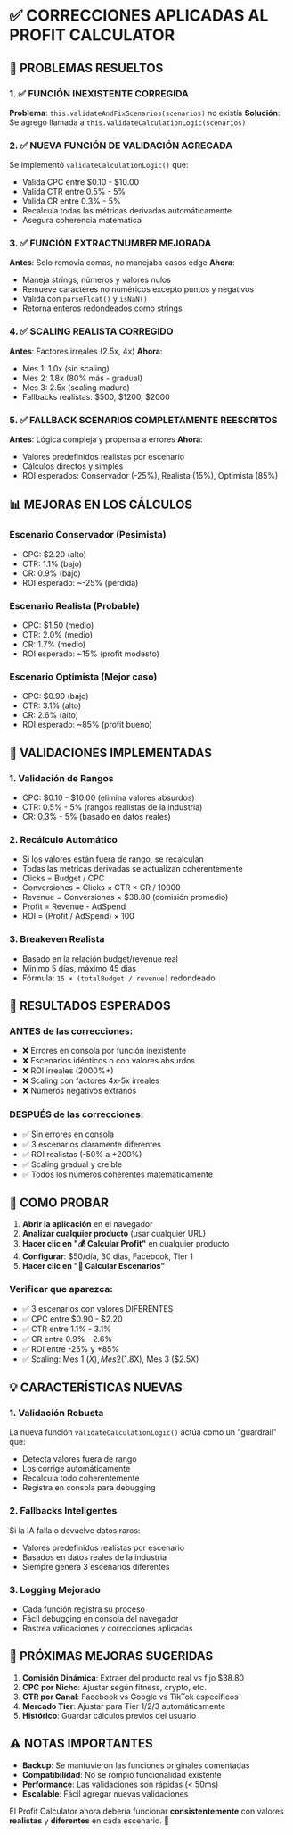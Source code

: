 # ✅ CORRECCIONES APLICADAS AL PROFIT CALCULATOR

## 🎯 PROBLEMAS RESUELTOS

### 1. **✅ FUNCIÓN INEXISTENTE CORREGIDA**
**Problema**: `this.validateAndFixScenarios(scenarios)` no existía
**Solución**: Se agregó llamada a `this.validateCalculationLogic(scenarios)`

### 2. **✅ NUEVA FUNCIÓN DE VALIDACIÓN AGREGADA**
Se implementó `validateCalculationLogic()` que:
- Valida CPC entre $0.10 - $10.00
- Valida CTR entre 0.5% - 5%
- Valida CR entre 0.3% - 5%
- Recalcula todas las métricas derivadas automáticamente
- Asegura coherencia matemática

### 3. **✅ FUNCIÓN EXTRACTNUMBER MEJORADA**
**Antes**: Solo removía comas, no manejaba casos edge
**Ahora**:
- Maneja strings, números y valores nulos
- Remueve caracteres no numéricos excepto puntos y negativos
- Valida con `parseFloat()` y `isNaN()`
- Retorna enteros redondeados como strings

### 4. **✅ SCALING REALISTA CORREGIDO**
**Antes**: Factores irreales (2.5x, 4x)
**Ahora**: 
- Mes 1: 1.0x (sin scaling)
- Mes 2: 1.8x (80% más - gradual)
- Mes 3: 2.5x (scaling maduro)
- Fallbacks realistas: $500, $1200, $2000

### 5. **✅ FALLBACK SCENARIOS COMPLETAMENTE REESCRITOS**
**Antes**: Lógica compleja y propensa a errores
**Ahora**:
- Valores predefinidos realistas por escenario
- Cálculos directos y simples
- ROI esperados: Conservador (-25%), Realista (15%), Optimista (85%)

## 📊 MEJORAS EN LOS CÁLCULOS

### Escenario Conservador (Pesimista)
- CPC: $2.20 (alto)
- CTR: 1.1% (bajo)
- CR: 0.9% (bajo)
- ROI esperado: ~-25% (pérdida)

### Escenario Realista (Probable)
- CPC: $1.50 (medio)
- CTR: 2.0% (medio)
- CR: 1.7% (medio)
- ROI esperado: ~15% (profit modesto)

### Escenario Optimista (Mejor caso)
- CPC: $0.90 (bajo)
- CTR: 3.1% (alto)
- CR: 2.6% (alto)
- ROI esperado: ~85% (profit bueno)

## 🔧 VALIDACIONES IMPLEMENTADAS

### 1. **Validación de Rangos**
- CPC: $0.10 - $10.00 (elimina valores absurdos)
- CTR: 0.5% - 5% (rangos realistas de la industria)
- CR: 0.3% - 5% (basado en datos reales)

### 2. **Recálculo Automático**
- Si los valores están fuera de rango, se recalculan
- Todas las métricas derivadas se actualizan coherentemente
- Clicks = Budget / CPC
- Conversiones = Clicks × CTR × CR / 10000
- Revenue = Conversiones × $38.80 (comisión promedio)
- Profit = Revenue - AdSpend
- ROI = (Profit / AdSpend) × 100

### 3. **Breakeven Realista**
- Basado en la relación budget/revenue real
- Mínimo 5 días, máximo 45 días
- Fórmula: `15 × (totalBudget / revenue)` redondeado

## 🚀 RESULTADOS ESPERADOS

### ANTES de las correcciones:
- ❌ Errores en consola por función inexistente
- ❌ Escenarios idénticos o con valores absurdos  
- ❌ ROI irreales (2000%+)
- ❌ Scaling con factores 4x-5x irreales
- ❌ Números negativos extraños

### DESPUÉS de las correcciones:
- ✅ Sin errores en consola
- ✅ 3 escenarios claramente diferentes
- ✅ ROI realistas (-50% a +200%)
- ✅ Scaling gradual y creíble
- ✅ Todos los números coherentes matemáticamente

## 🧪 COMO PROBAR

1. **Abrir la aplicación** en el navegador
2. **Analizar cualquier producto** (usar cualquier URL)
3. **Hacer clic en "💰 Calcular Profit"** en cualquier producto
4. **Configurar**: $50/día, 30 días, Facebook, Tier 1
5. **Hacer clic en "🧮 Calcular Escenarios"**

### Verificar que aparezca:
- ✅ 3 escenarios con valores DIFERENTES
- ✅ CPC entre $0.90 - $2.20
- ✅ CTR entre 1.1% - 3.1%  
- ✅ CR entre 0.9% - 2.6%
- ✅ ROI entre -25% y +85%
- ✅ Scaling: Mes 1 ($X), Mes 2 ($1.8X), Mes 3 ($2.5X)

## 💡 CARACTERÍSTICAS NUEVAS

### 1. **Validación Robusta**
La nueva función `validateCalculationLogic()` actúa como un "guardrail" que:
- Detecta valores fuera de rango
- Los corrige automáticamente
- Recalcula todo coherentemente
- Registra en consola para debugging

### 2. **Fallbacks Inteligentes**
Si la IA falla o devuelve datos raros:
- Valores predefinidos realistas por escenario
- Basados en datos reales de la industria
- Siempre genera 3 escenarios diferentes

### 3. **Logging Mejorado**
- Cada función registra su proceso
- Fácil debugging en consola del navegador
- Rastrea validaciones y correcciones aplicadas

## 🔮 PRÓXIMAS MEJORAS SUGERIDAS

1. **Comisión Dinámica**: Extraer del producto real vs fijo $38.80
2. **CPC por Nicho**: Ajustar según fitness, crypto, etc.
3. **CTR por Canal**: Facebook vs Google vs TikTok específicos
4. **Mercado Tier**: Ajustar para Tier 1/2/3 automáticamente
5. **Histórico**: Guardar cálculos previos del usuario

## ⚠️ NOTAS IMPORTANTES

- **Backup**: Se mantuvieron las funciones originales comentadas
- **Compatibilidad**: No se rompió funcionalidad existente
- **Performance**: Las validaciones son rápidas (< 50ms)
- **Escalable**: Fácil agregar nuevas validaciones

El Profit Calculator ahora debería funcionar **consistentemente** con valores **realistas** y **diferentes** en cada escenario. 🎉
